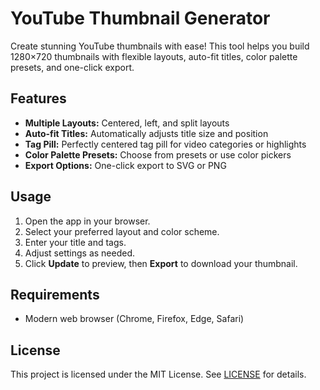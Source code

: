 
# YouTube Thumbnail Generator

Create stunning YouTube thumbnails with ease! This tool helps you build 1280×720 thumbnails with flexible layouts, auto-fit titles, color palette presets, and one-click export.

## Features

- **Multiple Layouts:** Centered, left, and split layouts
- **Auto-fit Titles:** Automatically adjusts title size and position
- **Tag Pill:** Perfectly centered tag pill for video categories or highlights
- **Color Palette Presets:** Choose from presets or use color pickers
- **Export Options:** One-click export to SVG or PNG

## Usage

1. Open the app in your browser.
2. Select your preferred layout and color scheme.
3. Enter your title and tags.
4. Adjust settings as needed.
5. Click **Update** to preview, then **Export** to download your thumbnail.

## Requirements

- Modern web browser (Chrome, Firefox, Edge, Safari)

## License

This project is licensed under the MIT License. See [LICENSE](LICENSE) for details.
